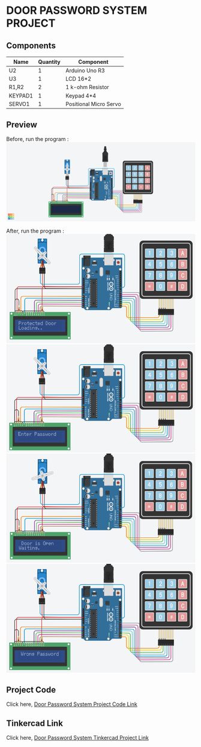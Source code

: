 # DOOR PASSWORD SYSTEM PROJECT

## Components
| Name | Quantity | Component |
| ----------- | ----------- | ----------- |
| U2 | 1 | Arduino Uno R3 |
| U3 | 1 | LCD 16*2 |
| R1,R2 | 2 | 1 k-ohm Resistor |
| KEYPAD1 | 1 | Keypad 4*4 |
| SERVO1 | 1 | Positional Micro Servo |


## Preview
Before, run the program :
![Door Password System](images/door-password-one.png)

After, run the program :
![Door Password System](images/door-password-two.png)
![Door Password System](images/door-password-three.png)
![Door Password System](images/door-password-four.png)
![Door Password System](images/door-password-five.png)

## Project Code
Click here, [Door Password System Project Code Link](door-password-system.ino)

## Tinkercad Link
Click here, [Door Password System Tinkercad Project Link](https://www.tinkercad.com/things/8FVWXETrmiI-door-password-systemruhul-amin-parvez-173-15-10419/editel)